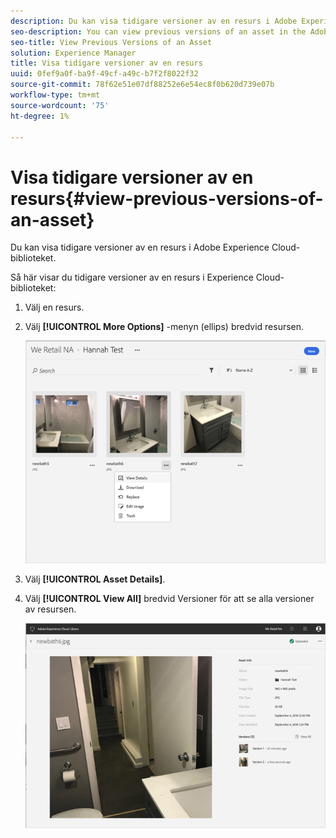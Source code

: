 ```yaml
---
description: Du kan visa tidigare versioner av en resurs i Adobe Experience Cloud-biblioteket.
seo-description: You can view previous versions of an asset in the Adobe Experience Cloud Library.
seo-title: View Previous Versions of an Asset
solution: Experience Manager
title: Visa tidigare versioner av en resurs
uuid: 0fef9a0f-ba9f-49cf-a49c-b7f2f8022f32
source-git-commit: 78f62e51e07df88252e6e54ec8f0b620d739e07b
workflow-type: tm+mt
source-wordcount: '75'
ht-degree: 1%

---
```



# Visa tidigare versioner av en resurs{#view-previous-versions-of-an-asset}

Du kan visa tidigare versioner av en resurs i Adobe Experience Cloud-biblioteket.

Så här visar du tidigare versioner av en resurs i Experience Cloud-biblioteket:

1. Välj en resurs.
1. Välj **[!UICONTROL More Options]** -menyn (ellips) bredvid resursen.

   ![](assets/library_asset_options.png)

1. Välj **[!UICONTROL Asset Details]**.
1. Välj **[!UICONTROL View All]** bredvid Versioner för att se alla versioner av resursen.

   ![](assets/library_details_versions.png)

